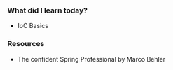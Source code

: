 ### What did I learn today?
- IoC Basics

### Resources
- The confident Spring Professional by Marco Behler